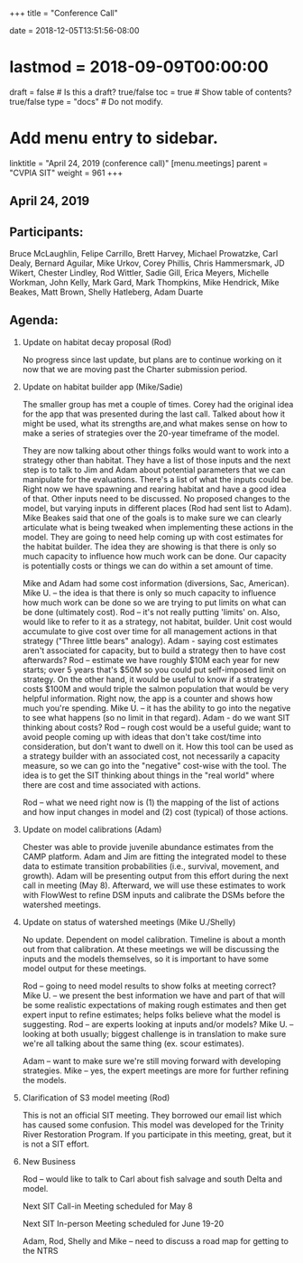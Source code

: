 +++
title = "Conference Call"

date = 2018-12-05T13:51:56-08:00
# lastmod = 2018-09-09T00:00:00

draft = false  # Is this a draft? true/false
toc = true  # Show table of contents? true/false
type = "docs"  # Do not modify.

# Add menu entry to sidebar.
linktitle = "April 24, 2019 (conference call)"
[menu.meetings]
  parent = "CVPIA SIT"
  weight = 961
+++

## April 24, 2019

## Participants: 
Bruce McLaughlin, Felipe Carrillo, Brett Harvey, Michael Prowatzke, Carl Dealy, Bernard Aguilar, Mike Urkov, Corey Phillis, Chris Hammersmark, JD Wikert, Chester Lindley, Rod Wittler, Sadie Gill, Erica Meyers, Michelle Workman, John Kelly, Mark Gard, Mark Thompkins, Mike Hendrick, Mike Beakes, Matt Brown, Shelly Hatleberg, Adam Duarte

## Agenda:

1. Update on habitat decay proposal (Rod)

    No progress since last update, but plans are to continue working on it now that we are moving past the Charter submission period.

2. Update on habitat builder app (Mike/Sadie)

    The smaller group has met a couple of times. Corey had the original idea for the app that was presented during the last call. Talked about how it might be used, what its strengths are,and what makes sense on how to make a series of strategies over the 20-year timeframe of the model.

    They are now talking about other things folks would want to work into a strategy other than habitat. They have a list of those inputs and the next step is to talk to Jim and Adam about potential parameters that we can manipulate for the evaluations. There&#39;s a list of what the inputs could be. Right now we have spawning and rearing habitat and have a good idea of that. Other inputs need to be discussed. No proposed changes to the model, but varying inputs in different places (Rod had sent list to Adam). Mike Beakes said that one of the goals is to make sure we can clearly articulate what is being tweaked when implementing these actions in the model. They are going to need help coming up with cost estimates for the habitat builder. The idea they are showing is that there is only so much capacity to influence how much work can be done. Our capacity is potentially costs or things we can do within a set amount of time.

    Mike and Adam had some cost information (diversions, Sac, American). Mike U. – the idea is that there is only so much capacity to influence how much work can be done so we are trying to put limits on what can be done (ultimately cost). Rod – it&#39;s not really putting &#39;limits&#39; on. Also, would like to refer to it as a strategy, not habitat, builder. Unit cost would accumulate to give cost over time for all management actions in that strategy (&quot;Three little bears&quot; analogy). Adam - saying cost estimates aren&#39;t associated for capacity, but to build a strategy then to have cost afterwards? Rod – estimate we have roughly $10M each year for new starts; over 5 years that&#39;s $50M so you could put self-imposed limit on strategy. On the other hand, it would be useful to know if a strategy costs $100M and would triple the salmon population that would be very helpful information. Right now, the app is a counter and shows how much you&#39;re spending. Mike U. – it has the ability to go into the negative to see what happens (so no limit in that regard). Adam - do we want SIT thinking about costs? Rod – rough cost would be a useful guide; want to avoid people coming up with ideas that don&#39;t take cost/time into consideration, but don&#39;t want to dwell on it. How this tool can be used as a strategy builder with an associated cost, not necessarily a capacity measure, so we can go into the &quot;negative&quot; cost-wise with the tool. The idea is to get the SIT thinking about things in the &quot;real world&quot; where there are cost and time associated with actions.

    Rod – what we need right now is (1) the mapping of the list of actions and how input changes in model and (2) cost (typical) of those actions.

3. Update on model calibrations (Adam)

    Chester was able to provide juvenile abundance estimates from the CAMP platform. Adam and Jim are fitting the integrated model to these data to estimate transition probabilities (i.e., survival, movement, and growth). Adam will be presenting output from this effort during the next call in meeting (May 8). Afterward, we will use these estimates to work with FlowWest to refine DSM inputs and calibrate the DSMs before the watershed meetings.

4. Update on status of watershed meetings (Mike U./Shelly)

    No update. Dependent on model calibration. Timeline is about a month out from that calibration. At these meetings we will be discussing the inputs and the models themselves, so it is important to have some model output for these meetings.

    Rod – going to need model results to show folks at meeting correct? Mike U. – we present the best information we have and part of that will be some realistic expectations of making rough estimates and then get expert input to refine estimates; helps folks believe what the model is suggesting. Rod – are experts looking at inputs and/or models? Mike U. – looking at both usually; biggest challenge is in translation to make sure we&#39;re all talking about the same thing (ex. scour estimates).

    Adam – want to make sure we&#39;re still moving forward with developing strategies. Mike – yes, the expert meetings are more for further refining the models.

5. Clarification of S3 model meeting (Rod)

    This is not an official SIT meeting. They borrowed our email list which has caused some confusion. This model was developed for the Trinity River Restoration Program. If you participate in this meeting, great, but it is not a SIT effort.

6. New Business

    Rod – would like to talk to Carl about fish salvage and south Delta and model.

    Next SIT Call-in Meeting scheduled for May 8

    Next SIT In-person Meeting scheduled for June 19-20

    Adam, Rod, Shelly and Mike – need to discuss a road map for getting to the NTRS